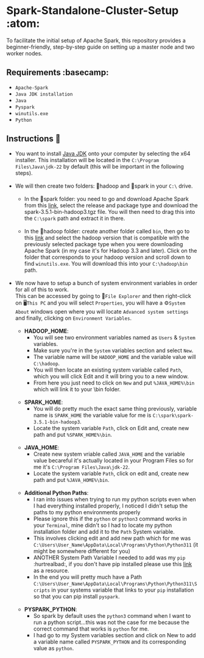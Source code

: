 # Spark-Standalone-Cluster-Setup :atom:
To facilitate the initial setup of Apache Spark, this repository provides a beginner-friendly, step-by-step guide on setting up a master node and two worker nodes. 

## Requirements :basecamp:
* `Apache-Spark`
* `Java JDK installation`
* `Java`
* `Pyspark`
* `winutils.exe`
* `Python`

## Instructions :page_with_curl:
* You want to install [Java JDK](https://www.oracle.com/java/technologies/downloads/#jdk22-windows) onto your computer by selecting the x64 installer. This installation will be located in the `C:\Program Files\Java\jdk-22` by default (this will be important in the following steps).<br><br>
* We will then create two folders: :file_folder:hadoop and :file_folder:spark in your `C:\` drive.<br><br>
  * In the :file_folder:spark folder: you need to go and download Apache Spark from this [link](https://spark.apache.org/downloads.html), select the release and package type and download the spark-3.5.1-bin-hadoop3.tgz file. You will then need to drag this into the `C:\spark` path and extract it in there.<br><br>
  * In the :file_folder:hadoop folder: create another folder called `bin`, then go to this [link](https://github.com/cdarlint/winutils) and select the hadoop version that is compatible with the previously selected package type when you were downloading Apache Spark (in my case it's for Hadoop 3.3 and later). Click on the folder that corresponds to your hadoop version and scroll down to find `winutils.exe`. You will download this into your `C:\hadoop\bin` path.<br><br>
* We now have to setup a bunch of system environment variables in order for all of this to work.<br> This can be accessed by going to :file_folder:`File Explorer` and then right-click on :desktop_computer:`This PC` and you will select `Properties`, you will have a :gear:`System About` windows open where you will locate `Advanced system settings` and finally, clicking on `Environment Variables`.<br><br>
  * **HADOOP_HOME**:
    * You will see two environment variables named as `Users` & `System` variables.
    * Make sure you're in the `System` variables section and select `New`.
    * The variable name will be `HADOOP_HOME` and the variable value will `C:\hadoop`.
    * You will then locate an existing system variable called `Path`, which you will click Edit and it will bring you to a new window.
    * From here you just need to click on `New` and put `%JAVA_HOME%\bin` which will link it to your \bin folder.<br><br>
  * **SPARK_HOME**:
    * You will do pretty much the exact same thing previously, variable name is `SPARK_HOME` the variable value for me is `C:\spark\spark-3.5.1-bin-hadoop3`.
    * Locate the system variable `Path`, click on Edit and, create new path and put `%SPARK_HOME%\bin`.<br><br>
  * **JAVA_HOME**:
    * Create new system vriable called `JAVA_HOME` and the variable value becareful it's actually located in your Program Files so for me it's `C:\Program Files\Java\jdk-22`.
    * Locate the system variable `Path`, click on edit and, create new path and put `%JAVA_HOME%\bin`.<br><br>
  * **Additional Python Paths**:
    * I ran into issues when trying to run my python scripts even when I had everything installed properly, I noticed I didn't setup the paths to my python environments properly
    * Please ignore this if the `python` or `python3` command works in your `Terminal`, mine didn't so I had to locate my python installation folder and add it to the `Path` System variable.
    * This involves clicking edit and add new path which for me was `C:\Users\User_Name\AppData\Local\Programs\Python\Python311` (it might be somewhere different for you)
    * ANOTHER System Path Variable I needed to add was my `pip` :hurtrealbad:, if you don't have pip installed please use this [link](https://www.youtube.com/watch?v=ENHnfQ3cBQM) as a resource.
    * In the end you will pretty much have a Path `C:\Users\User_Name\AppData\Local\Programs\Python\Python311\Scripts` in your systems variable that links to your `pip` installation so that you can pip install `pyspark`.<br><br>
  * **PYSPARK_PYTHON**:
    * So spark by default uses the `python3` command when I want to run a python script...this was not the case for me because the correct command that works is `python` for me.
    * I had go to my System variables section and click on New to add a variable name called `PYSPARK_PYTHON` and its corresponding value as `python`.
   
